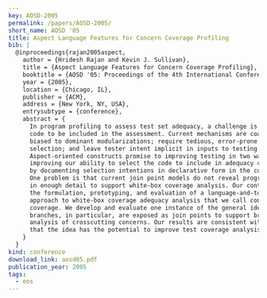 ```yaml
---
key: AOSD-2005
permalink: /papers/AOSD-2005/
short_name: AOSD '05
title: Aspect Language Features for Concern Coverage Profiling
bib: |
  @inproceedings{rajan2005aspect,
    author = {Hridesh Rajan and Kevin J. Sullivan},
    title = {Aspect Language Features for Concern Coverage Profiling},
    booktitle = {AOSD '05: Proceedings of the 4th International Conference on Aspect-oriented Software Development},
    year = {2005},
    location = {Chicago, IL},
    publisher = {ACM},
    address = {New York, NY, USA},
    entrysubtype = {conference},
    abstract = {
      In program profiling to assess test set adequacy, a challenge is to select
      code to be included in the assessment. Current mechanisms are coarse-grained;
      biased to dominant modularizations; require tedious, error-prone manual
      selection; and leave tester intent implicit in inputs to testing tools.
      Aspect-oriented constructs promise to improving testing in two ways: by
      improving our ability to select the code to include in adequacy criteria, and
      by documenting selection intentions in declarative form in the code itself.
      One problem is that current join point models do not reveal program behavior
      in enough detail to support white-box coverage analysis. Our contribution is
      the formulation, prototyping, and evaluation of a language-and-tool-based
      approach to white-box coverage adequacy analysis that we call concern
      coverage. We develop and evaluate one instance of the general idea in which
      branches, in particular, are exposed as join points to support branch coverage
      analysis of crosscutting concerns. Our results are consistent with the claim
      that the idea has the potential to improve test coverage analysis.
    }
  }
kind: conference
download_link: aosd05.pdf
publication_year: 2005
tags:
  - eos
---
```


